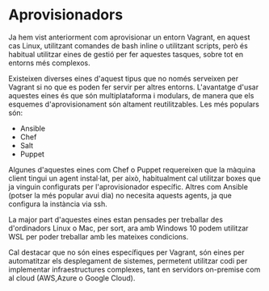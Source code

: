 # Aprovisionadors

Ja hem vist anteriorment com aprovisionar un entorn Vagrant, en aquest cas Linux, utilitzant comandes de bash inline o utilitzant scripts, però és habitual utilitzar eines de gestió per fer aquestes tasques, sobre tot en entorns més complexos.

Existeixen diverses eines d'aquest tipus que no només serveixen per Vagrant si no que es poden fer servir per altres entorns. L'avantatge d'usar aquestes eines és que són multiplataforma i modulars, de manera que els esquemes d'aprovisionament són altament reutilitzables. Les més populars són:

* Ansible
* Chef
* Salt
* Puppet

Algunes d'aquestes eines com Chef o Puppet requereixen que la màquina client tingui un agent instal·lat, per això, habitualment cal utilitzar boxes que ja vinguin configurats per l'aprovisionador específic. Altres com Ansible (potser la més popular avui dia) no necesita aquests agents, ja que configura la instància via ssh.

La major part d'aquestes eines estan pensades per treballar des d'ordinadors Linux o Mac, per sort, ara amb Windows 10 podem utilitzar WSL per poder treballar amb les mateixes condicions.

Cal destacar que no són eines específiques per Vagrant, són eines per automatitzar els desplegament de sistemes, permetent utilitzar codi per implementar infraestructures complexes, tant en servidors on-premise com al cloud (AWS,Azure o Google Cloud).